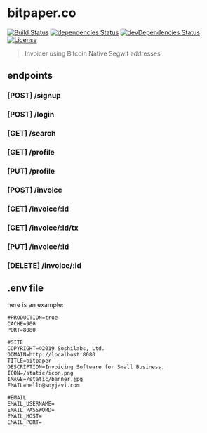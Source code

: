 # bitpaper.co
[![Build Status](http://img.shields.io/travis/soyjavi/bitpaper.co/master.svg?style=flat-square)](https://travis-ci.org/soyjavi/bitpaper.co)
[![dependencies Status](https://david-dm.org/soyjavi/bitpaper.co/status.svg?style=flat-square)](https://david-dm.org/soyjavi/bitpaper.co)
[![devDependencies Status](https://david-dm.org/soyjavi/bitpaper.co/dev-status.svg?style=flat-square)](https://david-dm.org/soyjavi/bitpaper.co?type=dev)
[![License](https://img.shields.io/github/license/soyjavi/bitpaper.co?style=flat-square)](https://spdx.org/licenses/AGPL-3.0-or-later)


> Invoicer using Bitcoin Native Segwit addresses

## endpoints

### [POST] /signup

### [POST] /login

### [GET] /search

### [GET] /profile

### [PUT] /profile

### [POST] /invoice

### [GET] /invoice/:id

### [GET] /invoice/:id/tx

### [PUT] /invoice/:id

### [DELETE] /invoice/:id


## .env file
here is an example:

```
#PRODUCTION=true
CACHE=900
PORT=8080

#SITE
COPYRIGHT=©2019 Soshilabs, Ltd.
DOMAIN=http://localhost:8080
TITLE=bitpaper
DESCRIPTION=Invoicing Software for Small Business.
ICON=/static/icon.png
IMAGE=/static/banner.jpg
EMAIL=hello@soyjavi.com

#EMAIL
EMAIL_USERNAME=
EMAIL_PASSWORD=
EMAIL_HOST=
EMAIL_PORT=
```
